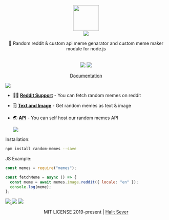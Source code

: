 <p align="center" class="logo-section">
<img src="https://i.ibb.co/427dNQk/troll-face-1.png" height="80" width="80"/>
</br>
<img src="https://halitsever-api.vercel.app/api/repo-title?title=Random%20Memes">

<p align="center">
🌁 Random reddit & custom api meme genarator and custom meme maker module for node.js<br>
<br/>
<br/>
<img src="https://img.shields.io/github/sponsors/halitsever"/> 
<img src="https://img.shields.io/github/license/halitsever/repo_name"/> 
</p>
<p align="center">
<a align="center" href="https://halitsever.github.io/random-memes/">Documentation</a>
  </p>
</p>

<a align="center">
<img src="https://halitsever-api.vercel.app/api/details"/>
</a>

- 🧑‍💻 [**Reddit Support**](#) - You can fetch random memes on reddit

- 🗒️ [**Text and Image**](#) - Get random memes as text & image

- 🌏 [**API**](#) - You can self host our random memes API

  <a align="center" >
  <img src="https://halitsever-api.vercel.app/api/installation"/>
  </a>

Installation:

```bash
npm install random-memes --save
```

JS Example:

```javascript
const memes = require("memes");

const fetchMeme = async () => {
  const meme = await memes.image.reddit({ locale: "en" });
  console.log(meme);
};
```

<a align="center" href="https://github.com/halitsever/random-memes/issues">
<img src="https://halitsever-api.vercel.app/api/issue"/>
</a>

<a align="center">
<img src="https://halitsever-api.vercel.app/api/sponsor"/>
</a>

<a align="center">
<img src="https://halitsever-api.vercel.app/api/license"/>
</a>

<p align="center">
  MIT LICENSE 2019-present | <a href="https://github.com/halitsever">Halit Sever</a>
</p>
